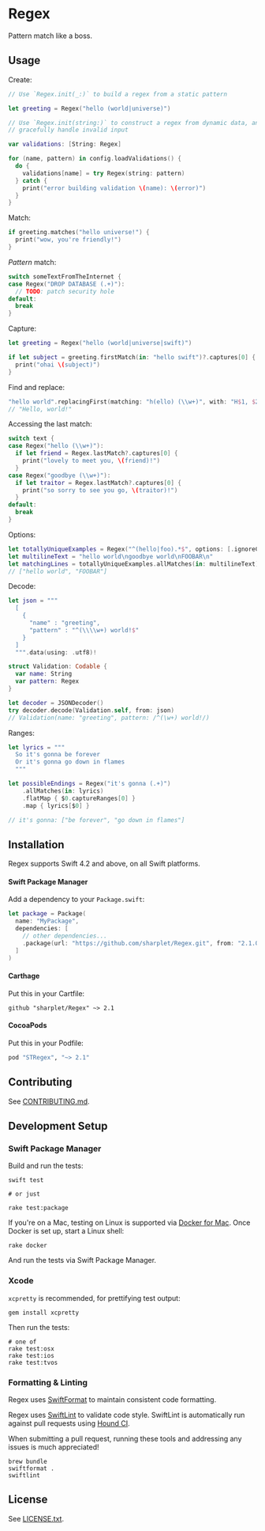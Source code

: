 # Regex

Pattern match like a boss.



## Usage

Create:

```swift
// Use `Regex.init(_:)` to build a regex from a static pattern

let greeting = Regex("hello (world|universe)")

// Use `Regex.init(string:)` to construct a regex from dynamic data, and
// gracefully handle invalid input

var validations: [String: Regex]

for (name, pattern) in config.loadValidations() {
  do {
    validations[name] = try Regex(string: pattern)
  } catch {
    print("error building validation \(name): \(error)")
  }
}
```

Match:

```swift
if greeting.matches("hello universe!") {
  print("wow, you're friendly!")
}
```

_Pattern_ match:

```swift
switch someTextFromTheInternet {
case Regex("DROP DATABASE (.+)"):
  // TODO: patch security hole
default:
  break
}
```

Capture:

```swift
let greeting = Regex("hello (world|universe|swift)")

if let subject = greeting.firstMatch(in: "hello swift")?.captures[0] {
  print("ohai \(subject)")
}
```

Find and replace:

```swift
"hello world".replacingFirst(matching: "h(ello) (\\w+)", with: "H$1, $2!")
// "Hello, world!"
```

Accessing the last match:

```swift
switch text {
case Regex("hello (\\w+)"):
  if let friend = Regex.lastMatch?.captures[0] {
    print("lovely to meet you, \(friend)!")
  }
case Regex("goodbye (\\w+)"):
  if let traitor = Regex.lastMatch?.captures[0] {
    print("so sorry to see you go, \(traitor)!")
  }
default:
  break
}
```

Options:

```swift
let totallyUniqueExamples = Regex("^(hello|foo).*$", options: [.ignoreCase, .anchorsMatchLines])
let multilineText = "hello world\ngoodbye world\nFOOBAR\n"
let matchingLines = totallyUniqueExamples.allMatches(in: multilineText).map { $0.matchedString }
// ["hello world", "FOOBAR"]
```

Decode:

```swift
let json = """
  [
    {
      "name" : "greeting",
      "pattern" : "^(\\\\w+) world!$"
    }
  ]
  """.data(using: .utf8)!

struct Validation: Codable {
  var name: String
  var pattern: Regex
}

let decoder = JSONDecoder()
try decoder.decode(Validation.self, from: json)
// Validation(name: "greeting", pattern: /^(\w+) world!/)
```

Ranges:

```swift
let lyrics = """
  So it's gonna be forever
  Or it's gonna go down in flames
  """

let possibleEndings = Regex("it's gonna (.+)")
    .allMatches(in: lyrics)
    .flatMap { $0.captureRanges[0] }
    .map { lyrics[$0] }

// it's gonna: ["be forever", "go down in flames"]
```



## Installation

Regex supports Swift 4.2 and above, on all Swift platforms.

#### Swift Package Manager

Add a dependency to your `Package.swift`:

```swift
let package = Package(
  name: "MyPackage",
  dependencies: [
    // other dependencies...
    .package(url: "https://github.com/sharplet/Regex.git", from: "2.1.0"),
  ]
)
```

#### Carthage

Put this in your Cartfile:

```
github "sharplet/Regex" ~> 2.1
```

#### CocoaPods

Put this in your Podfile:

```ruby
pod "STRegex", "~> 2.1"
```



## Contributing

See [CONTRIBUTING.md](CONTRIBUTING.md).



## Development Setup

### Swift Package Manager

Build and run the tests:

```
swift test

# or just

rake test:package
```

If you're on a Mac, testing on Linux is supported via [Docker for Mac](https://www.docker.com/docker-mac).
Once Docker is set up, start a Linux shell:

```
rake docker
```

And run the tests via Swift Package Manager.

### Xcode

`xcpretty` is recommended, for prettifying test output:

```
gem install xcpretty
```

Then run the tests:

```
# one of
rake test:osx
rake test:ios
rake test:tvos
```

### Formatting & Linting

Regex uses [SwiftFormat](https://github.com/nicklockwood/SwiftFormat) to
maintain consistent code formatting.

Regex uses [SwiftLint](https://github.com/realm/SwiftLint) to validate code style.
SwiftLint is automatically run against pull requests using [Hound CI](https://houndci.com/).

When submitting a pull request, running these tools and addressing any issues
is much appreciated!

```
brew bundle
swiftformat .
swiftlint
```



## License

See [LICENSE.txt](LICENSE.txt).
